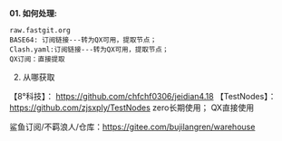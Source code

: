 **01. 如何处理:**
```
raw.fastgit.org
BASE64: 订阅链接---转为QX可用，提取节点；
Clash.yaml:订阅链接---转为QX可用，提取节点；
QX订阅：直接提取
```


02. 从哪获取

【8°科技】：   https://github.com/chfchf0306/jeidian4.18
【TestNodes】：https://github.com/zjsxply/TestNodes
 zero长期使用；   QX直接使用
 
鲨鱼订阅/不羁浪人/仓库：https://gitee.com/bujilangren/warehouse

